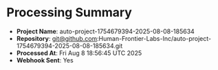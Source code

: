 # Processing Summary

- **Project Name**: auto-project-1754679394-2025-08-08-185634
- **Repository**: git@github.com:Human-Frontier-Labs-Inc/auto-project-1754679394-2025-08-08-185634.git
- **Processed At**: Fri Aug  8 18:56:45 UTC 2025
- **Webhook Sent**: Yes
